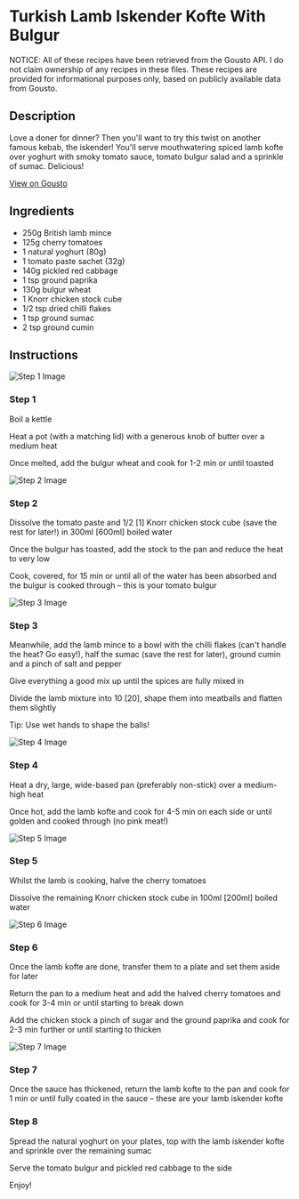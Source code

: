 # Turkish Lamb Iskender Kofte With Bulgur

NOTICE: All of these recipes have been retrieved from the Gousto API. I do not claim ownership of any recipes in these files. These recipes are provided for informational purposes only, based on publicly available data from Gousto.

## Description

Love a doner for dinner? Then you'll want to try this twist on another famous kebab, the iskender! You'll serve mouthwatering spiced lamb kofte over yoghurt with smoky tomato sauce, tomato bulgur salad and a sprinkle of sumac. Delicious!

[View on Gousto](https://www.gousto.co.uk/recipes/cookbook/turkish-lamb-iskender-kofte-with-bulgur)

## Ingredients

- 250g British lamb mince
- 125g cherry tomatoes
- 1 natural yoghurt (80g)
- 1 tomato paste sachet (32g)
- 140g pickled red cabbage
- 1 tsp ground paprika
- 130g bulgur wheat
- 1 Knorr chicken stock cube
- 1/2 tsp dried chilli flakes
- 1 tsp ground sumac
- 2 tsp ground cumin

## Instructions

![Step 1 Image](https://production-media.gousto.co.uk/cms/recipe-step-image/step-1-1592297242114-x200.jpg)

### Step 1

Boil a kettle

Heat a pot (with a matching lid) with a generous knob of butter over a medium heat

Once melted, add the bulgur wheat and cook for 1-2 min or until toasted

![Step 2 Image](https://production-media.gousto.co.uk/cms/recipe-step-image/step-2-1592297249779-x200.jpg)

### Step 2

Dissolve the tomato paste and 1/2 <span class="text-danger">[1] </span>Knorr chicken stock cube (save the rest for later!) in 300ml <span class="text-danger">[600ml]</span> boiled water

Once the bulgur has toasted, add the stock to the pan and reduce the heat to very low

Cook, covered, for 15 min or until all of the water has been absorbed and the bulgur is cooked through – this is your tomato bulgur

![Step 3 Image](https://production-media.gousto.co.uk/cms/recipe-step-image/step-3-1592297272925-x200.jpg)

### Step 3

Meanwhile, add the lamb mince to a bowl with the chilli flakes (can't handle the heat? Go easy!), half the sumac (save the rest for later), ground cumin and a pinch of salt and pepper

Give everything a good mix up until the spices are fully mixed in

Divide the lamb mixture into 10 <span class="text-danger">[20]</span>, shape them into meatballs and flatten them slightly

Tip: Use wet hands to shape the balls!

![Step 4 Image](https://production-media.gousto.co.uk/cms/recipe-step-image/step-4-1592297292569-x200.jpg)

### Step 4

Heat a dry, large, wide-based pan (preferably non-stick) over a medium-high heat

Once hot, add the lamb kofte and cook for 4-5 min on each side or until golden and cooked through (no pink meat!)

![Step 5 Image](https://production-media.gousto.co.uk/cms/recipe-step-image/step-5-1592297301831-x200.jpg)

### Step 5

Whilst the lamb is cooking, halve the cherry tomatoes

Dissolve the remaining Knorr chicken stock cube in 100ml <span class="text-danger">[200ml]</span> boiled water

![Step 6 Image](https://production-media.gousto.co.uk/cms/recipe-step-image/step-6-1592297325697-x200.jpg)

### Step 6

Once the lamb kofte are done, transfer them to a plate and set them aside for later

Return the pan to a medium heat and add the halved cherry tomatoes and cook for 3-4 min or until starting to break down

Add the chicken stock a pinch of sugar and the ground paprika and cook for 2-3 min further or until starting to thicken

![Step 7 Image](https://production-media.gousto.co.uk/cms/recipe-step-image/step-7-1592297359297-x200.jpg)

### Step 7

Once the sauce has thickened, return the lamb kofte to the pan and cook for 1 min or until fully coated in the sauce – these are your lamb iskender kofte

### Step 8

Spread the natural yoghurt on your plates, top with the lamb iskender kofte and sprinkle over the remaining sumac

Serve the tomato bulgur and pickled red cabbage to the side

Enjoy!

